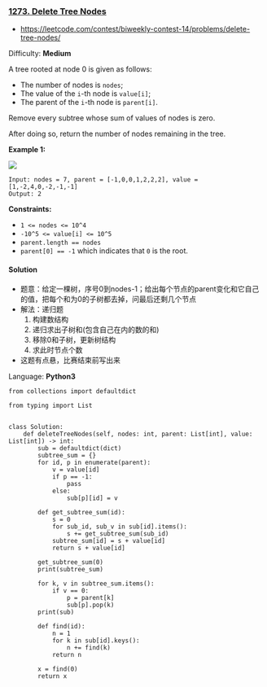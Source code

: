 ### [1273\. Delete Tree Nodes](https://leetcode.com/problems/delete-tree-nodes/)
- https://leetcode.com/contest/biweekly-contest-14/problems/delete-tree-nodes/

Difficulty: **Medium**


A tree rooted at node 0 is given as follows:

*   The number of nodes is `nodes`;
*   The value of the `i`-th node is `value[i]`;
*   The parent of the `i`-th node is `parent[i]`.

Remove every subtree whose sum of values of nodes is zero.

After doing so, return the number of nodes remaining in the tree.

**Example 1:**

![](https://assets.leetcode.com/uploads/2019/07/02/1421_sample_1.PNG)

```
Input: nodes = 7, parent = [-1,0,0,1,2,2,2], value = [1,-2,4,0,-2,-1,-1]
Output: 2
```

**Constraints:**

*   `1 <= nodes <= 10^4`
*   `-10^5 <= value[i] <= 10^5`
*   `parent.length == nodes`
*   `parent[0] == -1` which indicates that `0` is the root.


#### Solution
- 题意：给定一棵树，序号0到nodes-1；给出每个节点的parent变化和它自己的值，把每个和为0的子树都去掉，问最后还剩几个节点
- 解法：递归题
    1. 构建数结构
    2. 递归求出子树和(包含自己在内的数的和)
    3. 移除0和子树，更新树结构
    4. 求此时节点个数
- 这题有点悬，比赛结束前写出来

Language: **Python3**

```python3
from collections import defaultdict
​
from typing import List
​
​
class Solution:
    def deleteTreeNodes(self, nodes: int, parent: List[int], value: List[int]) -> int:
        sub = defaultdict(dict)
        subtree_sum = {}
        for id, p in enumerate(parent):
            v = value[id]
            if p == -1:
                pass
            else:
                sub[p][id] = v
​
        def get_subtree_sum(id):
            s = 0
            for sub_id, sub_v in sub[id].items():
                s += get_subtree_sum(sub_id)
            subtree_sum[id] = s + value[id]
            return s + value[id]
​
        get_subtree_sum(0)
        print(subtree_sum)
​
        for k, v in subtree_sum.items():
            if v == 0:
                p = parent[k]
                sub[p].pop(k)
        print(sub)
​
        def find(id):
            n = 1
            for k in sub[id].keys():
                n += find(k)
            return n
​
        x = find(0)
        return x
```